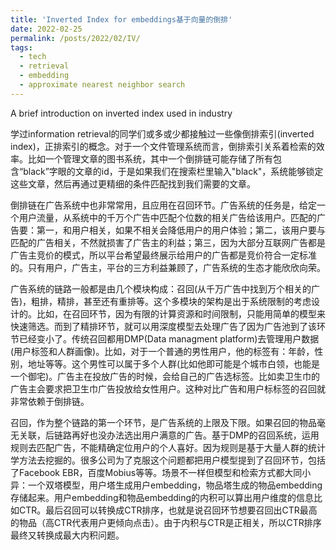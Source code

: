 ```yaml
---
title: 'Inverted Index for embeddings基于向量的倒排'
date: 2022-02-25
permalink: /posts/2022/02/IV/
tags:
  - tech
  - retrieval
  - embedding
  - approximate nearest neighbor search
---
```


A brief introduction on inverted index used in industry


学过information retrieval的同学们或多或少都接触过一些像倒排索引(inverted index)，正排索引的概念。对于一个文件管理系统而言，倒排索引关系着检索的效率。比如一个管理文章的图书系统，其中一个倒排链可能存储了所有包含“black”字眼的文章的id，于是如果我们在搜索栏里输入"black"，系统能够锁定这些文章，然后再通过更精细的条件匹配找到我们需要的文章。

倒排链在广告系统中也非常常用，且应用在召回环节。广告系统的任务是，给定一个用户流量，从系统中的千万个广告中匹配个位数的相关广告给该用户。匹配的广告要：第一，和用户相关，如果不相关会降低用户的用户体验；第二，该用户要与匹配的广告相关，不然就损害了广告主的利益；第三，因为大部分互联网广告都是广告主竞价的模式，所以平台希望最终展示给用户的广告都是竞价符合一定标准的。只有用户，广告主，平台的三方利益兼顾了，广告系统的生态才能欣欣向荣。

广告系统的链路一般都是由几个模块构成：召回(从千万广告中找到万个相关的广告)，粗排，精排，甚至还有重排等。这个多模块的架构是出于系统限制的考虑设计的。比如，在召回环节，因为有限的计算资源和时间限制，只能用简单的模型来快速筛选。而到了精排环节，就可以用深度模型去处理广告了因为广告池到了该环节已经变小了。传统召回都用DMP(Data managment platform)去管理用户数据(用户标签和人群画像)。比如，对于一个普通的男性用户，他的标签有：年龄，性别，地址等等。这个男性可以属于多个人群(比如他即可能是个城市白领，也能是一个御宅)。广告主在投放广告的时候，会给自己的广告选标签。比如卖卫生巾的广告主会要求把卫生巾广告投放给女性用户。这种对比广告和用户标标签的召回就非常依赖于倒排链。

召回，作为整个链路的第一个环节，是广告系统的上限及下限。如果召回的物品毫无关联，后链路再好也没办法选出用户满意的广告。基于DMP的召回系统，运用规则去匹配广告，不能精确定位用户的个人喜好。因为规则是基于大量人群的统计学方法去挖掘的。很多公司为了克服这个问题都把用户模型提到了召回环节，包括了Facebook EBR，百度Mobius等等。场景不一样但模型和检索方式都大同小异：一个双塔模型，用户塔生成用户embedding，物品塔生成的物品embedding存储起来。用户embedding和物品embedding的内积可以算出用户维度的信息比如CTR。最后召回可以转换成CTR排序，也就是说召回环节想要召回出CTR最高的物品（高CTR代表用户更倾向点击）。由于内积与CTR是正相关，所以CTR排序最终又转换成最大内积问题。


